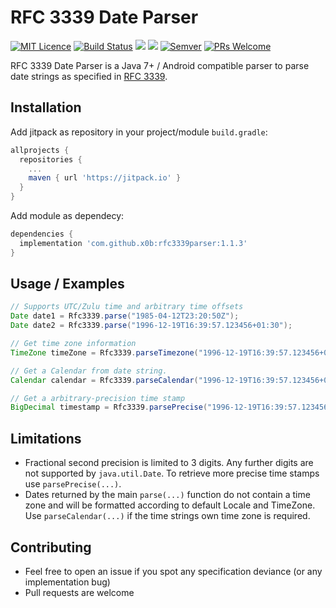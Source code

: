 # RFC 3339 Date Parser
[![MIT Licence](https://badges.frapsoft.com/os/mit/mit.png?v=103)](https://github.com/x0b/rfc3339parser/blob/master/LICENSE)
[![Build Status](https://travis-ci.org/x0b/rfc3339parser.svg?branch=master)](https://travis-ci.org/x0b/rfc3339parser)
[![](https://img.shields.io/codecov/c/github/x0b/rfc3339parser/master.svg)](https://codecov.io/gh/x0b/rfc3339parser)
[![](https://jitpack.io/v/x0b/rfc3339parser.svg)](https://jitpack.io/#x0b/rfc3339parser) 
[![Semver](http://img.shields.io/SemVer/2.0.0.png)](http://semver.org/spec/v2.0.0.html)
[![PRs Welcome](https://img.shields.io/badge/PRs-welcome-brightgreen.svg?style=flat-square)](http://makeapullrequest.com)

RFC 3339 Date Parser is a Java 7+ / Android compatible parser to parse date strings as specified in [RFC 3339](https://tools.ietf.org/html/rfc3339).

## Installation ##
Add jitpack as repository in your project/module ```build.gradle```:
```gradle
allprojects {
  repositories {
    ...
    maven { url 'https://jitpack.io' }
  }
}
```
Add module as dependecy:
```gradle
dependencies {
  implementation 'com.github.x0b:rfc3339parser:1.1.3' 
}
```
## Usage / Examples ##
```java
// Supports UTC/Zulu time and arbitrary time offsets
Date date1 = Rfc3339.parse("1985-04-12T23:20:50Z");
Date date2 = Rfc3339.parse("1996-12-19T16:39:57.123456+01:30");

// Get time zone information
TimeZone timeZone = Rfc3339.parseTimezone("1996-12-19T16:39:57.123456+01:30")

// Get a Calendar from date string.
Calendar calendar = Rfc3339.parseCalendar("1996-12-19T16:39:57.123456+01:30");

// Get a arbitrary-precision time stamp
BigDecimal timestamp = Rfc3339.parsePrecise("1996-12-19T16:39:57.123456789Z");
```

## Limitations ##
* Fractional second precision is limited to 3 digits. Any further digits are not supported by ```java.util.Date```. To retrieve more precise time stamps use ```parsePrecise(...)```.
* Dates returned by the main ```parse(...)``` function do not contain a time zone and will be formatted according to default Locale and TimeZone. Use ```parseCalendar(...)``` if the time strings own time zone is required.

## Contributing ##
* Feel free to open an issue if you spot any specification deviance (or any implementation bug)
* Pull requests are welcome
